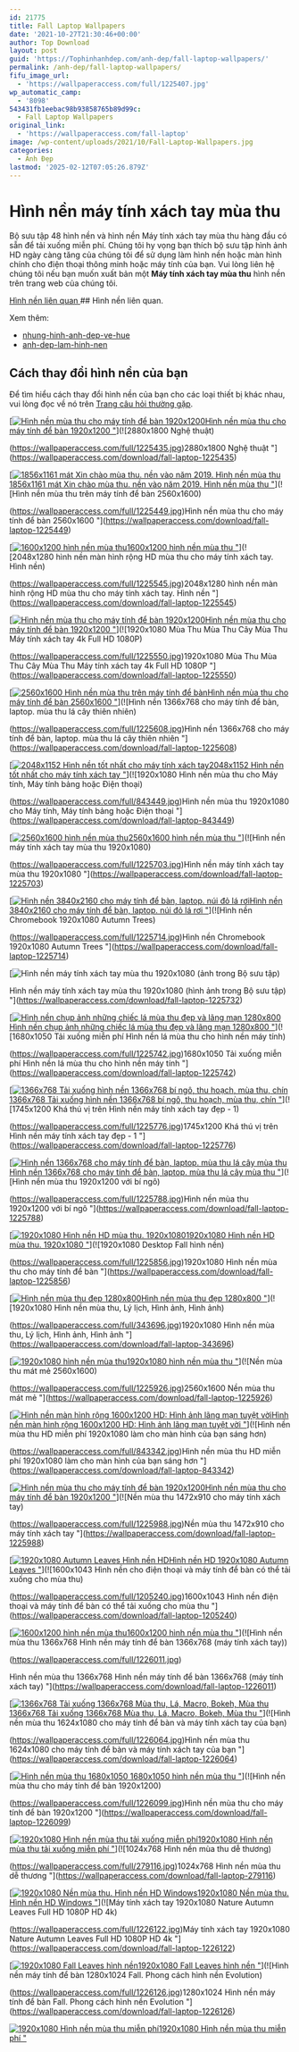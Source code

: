 ```yaml
---
id: 21775
title: Fall Laptop Wallpapers
date: '2021-10-27T21:30:46+00:00'
author: Top Download
layout: post
guid: 'https://Tophinhanhdep.com/anh-dep/fall-laptop-wallpapers/'
permalink: /anh-dep/fall-laptop-wallpapers/
fifu_image_url:
  - 'https://wallpaperaccess.com/full/1225407.jpg'
wp_automatic_camp:
  - '8098'
543431fb1eebac98b93858765b89d99c:
  - Fall Laptop Wallpapers
original_link:
  - 'https://wallpaperaccess.com/fall-laptop'
image: /wp-content/uploads/2021/10/Fall-Laptop-Wallpapers.jpg
categories:
  - Ảnh Đẹp
lastmod: '2025-02-12T07:05:26.879Z'
---
```

# Hình nền máy tính xách tay mùa thu

Bộ sưu tập 48 hình nền và hình nền Máy tính xách tay mùa thu hàng đầu có sẵn để tải xuống miễn phí. Chúng tôi hy vọng bạn thích bộ sưu tập hình ảnh HD ngày càng tăng của chúng tôi để sử dụng làm hình nền hoặc màn hình chính cho điện thoại thông minh hoặc máy tính của bạn. Vui lòng liên hệ chúng tôi nếu bạn muốn xuất bản một **Máy tính xách tay mùa thu** hình nền trên trang web của chúng tôi.

[Hình nền liên quan ](#related) ## Hình nền liên quan.

   
 Xem thêm:

   
- [nhung-hinh-anh-dep-ve-hue](https://tophinhanhdep.com/hinh-nen-dep/nhung-hinh-anh-dep-ve-hue/)
- [anh-dep-lam-hinh-nen](https://tophinhanhdep.com/hinh-nen-dep/anh-dep-lam-hinh-nen/)

## Cách thay đổi hình nền của bạn

Để tìm hiểu cách thay đổi hình nền của bạn cho các loại thiết bị khác nhau, vui lòng đọc về nó trên [Trang câu hỏi thường gặp](https://tophinhanhdep.com/faq/).

  
[[![Hình nền mùa thu cho máy tính để bàn 1920x1200](https://wallpaperaccess.com/full/1225407.jpg)Hình nền mùa thu cho máy tính để bàn 1920x1200 "](https://wallpaperaccess.com/download/fall-laptop-1225407)](![2880x1800 Nghệ thuật)

(https://wallpaperaccess.com/full/1225435.jpg)2880x1800 Nghệ thuật "](https://wallpaperaccess.com/download/fall-laptop-1225435)

[[![1856x1161 mát Xin chào mùa thu.  nền vào năm 2019. Hình nền mùa thu](https://wallpaperaccess.com/full/1225444.jpg)1856x1161 mát Xin chào mùa thu. nền vào năm 2019. Hình nền mùa thu "](https://wallpaperaccess.com/download/fall-laptop-1225444)](![Hình nền mùa thu trên máy tính để bàn 2560x1600)

(https://wallpaperaccess.com/full/1225449.jpg)Hình nền mùa thu cho máy tính để bàn 2560x1600 "](https://wallpaperaccess.com/download/fall-laptop-1225449)

[[![1600x1200 hình nền mùa thu](https://wallpaperaccess.com/full/1225514.jpg)1600x1200 hình nền mùa thu "](https://wallpaperaccess.com/download/fall-laptop-1225514)](![2048x1280 hình nền màn hình rộng HD mùa thu cho máy tính xách tay.  Hình nền)

(https://wallpaperaccess.com/full/1225545.jpg)2048x1280 hình nền màn hình rộng HD mùa thu cho máy tính xách tay. Hình nền "](https://wallpaperaccess.com/download/fall-laptop-1225545)

[[![Hình nền mùa thu cho máy tính để bàn 1920x1200](https://wallpaperaccess.com/full/1125915.jpg)Hình nền mùa thu cho máy tính để bàn 1920x1200 "](https://wallpaperaccess.com/download/fall-laptop-1125915)](![1920x1080 Mùa Thu Mùa Thu Cây Mùa Thu Máy tính xách tay 4k Full HD 1080P)

(https://wallpaperaccess.com/full/1225550.jpg)1920x1080 Mùa Thu Mùa Thu Cây Mùa Thu Máy tính xách tay 4k Full HD 1080P "](https://wallpaperaccess.com/download/fall-laptop-1225550)

[[![2560x1600 Hình nền mùa thu trên máy tính để bàn](https://wallpaperaccess.com/full/1225556.jpg)Hình nền mùa thu cho máy tính để bàn 2560x1600 "](https://wallpaperaccess.com/download/fall-laptop-1225556)](![Hình nền 1366x768 cho máy tính để bàn, laptop.  mùa thu lá cây thiên nhiên)

(https://wallpaperaccess.com/full/1225608.jpg)Hình nền 1366x768 cho máy tính để bàn, laptop. mùa thu lá cây thiên nhiên "](https://wallpaperaccess.com/download/fall-laptop-1225608)

[[![2048x1152 Hình nền tốt nhất cho máy tính xách tay](https://wallpaperaccess.com/full/1225639.jpg)2048x1152 Hình nền tốt nhất cho máy tính xách tay "](https://wallpaperaccess.com/download/fall-laptop-1225639)](![1920x1080 Hình nền mùa thu cho Máy tính, Máy tính bảng hoặc Điện thoại)

(https://wallpaperaccess.com/full/843449.jpg)Hình nền mùa thu 1920x1080 cho Máy tính, Máy tính bảng hoặc Điện thoại "](https://wallpaperaccess.com/download/fall-laptop-843449)

[[![2560x1600 hình nền mùa thu](https://wallpaperaccess.com/full/1225653.jpg)2560x1600 hình nền mùa thu "](https://wallpaperaccess.com/download/fall-laptop-1225653)](![Hình nền máy tính xách tay mùa thu 1920x1080)

(https://wallpaperaccess.com/full/1225703.jpg)Hình nền máy tính xách tay mùa thu 1920x1080 "](https://wallpaperaccess.com/download/fall-laptop-1225703)

[[![Hình nền 3840x2160 cho máy tính để bàn, laptop.  núi đỏ lá rơi](https://wallpaperaccess.com/full/1225708.jpg)Hình nền 3840x2160 cho máy tính để bàn, laptop. núi đỏ lá rơi "](https://wallpaperaccess.com/download/fall-laptop-1225708)](![Hình nền Chromebook 1920x1080 Autumn Trees)

(https://wallpaperaccess.com/full/1225714.jpg)Hình nền Chromebook 1920x1080 Autumn Trees "](https://wallpaperaccess.com/download/fall-laptop-1225714)

[![Hình nền máy tính xách tay mùa thu 1920x1080 (ảnh trong Bộ sưu tập)](https://wallpaperaccess.com/full/1225732.jpg)

Hình nền máy tính xách tay mùa thu 1920x1080 (hình ảnh trong Bộ sưu tập) "](https://wallpaperaccess.com/download/fall-laptop-1225732)

[[![Hình nền chụp ảnh những chiếc lá mùa thu đẹp và lãng mạn 1280x800](https://wallpaperaccess.com/full/1225740.jpg)Hình nền chụp ảnh những chiếc lá mùa thu đẹp và lãng mạn 1280x800 "](https://wallpaperaccess.com/download/fall-laptop-1225740)](![1680x1050 Tải xuống miễn phí Hình nền lá mùa thu cho hình nền máy tính)

(https://wallpaperaccess.com/full/1225742.jpg)1680x1050 Tải xuống miễn phí Hình nền lá mùa thu cho hình nền máy tính "](https://wallpaperaccess.com/download/fall-laptop-1225742)

[[![1366x768 Tải xuống hình nền 1366x768 bí ngô, thu hoạch, mùa thu, chín](https://wallpaperaccess.com/full/1225751.jpg)1366x768 Tải xuống hình nền 1366x768 bí ngô, thu hoạch, mùa thu, chín "](https://wallpaperaccess.com/download/fall-laptop-1225751)](![1745x1200 Khá thú vị trên Hình nền máy tính xách tay đẹp - 1)

(https://wallpaperaccess.com/full/1225776.jpg)1745x1200 Khá thú vị trên Hình nền máy tính xách tay đẹp - 1 "](https://wallpaperaccess.com/download/fall-laptop-1225776)

[[![Hình nền 1366x768 cho máy tính để bàn, laptop.  mùa thu lá cây mùa thu](https://wallpaperaccess.com/full/1225782.jpg)Hình nền 1366x768 cho máy tính để bàn, laptop. mùa thu lá cây mùa thu "](https://wallpaperaccess.com/download/fall-laptop-1225782)](![Hình nền mùa thu 1920x1200 với bí ngô)

(https://wallpaperaccess.com/full/1225788.jpg)Hình nền mùa thu 1920x1200 với bí ngô "](https://wallpaperaccess.com/download/fall-laptop-1225788)

[[![1920x1080 Hình nền HD mùa thu.  1920x1080](https://wallpaperaccess.com/full/1225826.jpg)1920x1080 Hình nền HD mùa thu. 1920x1080 "](https://wallpaperaccess.com/download/fall-laptop-1225826)](![1920x1080 Desktop Fall hình nền)

(https://wallpaperaccess.com/full/1225856.jpg)1920x1080 Hình nền mùa thu cho máy tính để bàn "](https://wallpaperaccess.com/download/fall-laptop-1225856)

[[![Hình nền mùa thu đẹp 1280x800](https://wallpaperaccess.com/full/1225893.jpg)Hình nền mùa thu đẹp 1280x800 "](https://wallpaperaccess.com/download/fall-laptop-1225893)](![1920x1080 Hình nền mùa thu, Lý lịch, Hình ảnh, Hình ảnh)

(https://wallpaperaccess.com/full/343696.jpg)1920x1080 Hình nền mùa thu, Lý lịch, Hình ảnh, Hình ảnh "](https://wallpaperaccess.com/download/fall-laptop-343696)

[[![1920x1080 hình nền mùa thu](https://wallpaperaccess.com/full/1225900.jpg)1920x1080 hình nền mùa thu "](https://wallpaperaccess.com/download/fall-laptop-1225900)](![Nền mùa thu mát mẻ 2560x1600)

(https://wallpaperaccess.com/full/1225926.jpg)2560x1600 Nền mùa thu mát mẻ "](https://wallpaperaccess.com/download/fall-laptop-1225926)

[[![Hình nền màn hình rộng 1600x1200 HD: Hình ảnh lãng mạn tuyệt vời](https://wallpaperaccess.com/full/234377.jpg)Hình nền màn hình rộng 1600x1200 HD: Hình ảnh lãng mạn tuyệt vời "](https://wallpaperaccess.com/download/fall-laptop-234377)](![Hình nền mùa thu HD miễn phí 1920x1080 làm cho màn hình của bạn sáng hơn)

(https://wallpaperaccess.com/full/843342.jpg)Hình nền mùa thu HD miễn phí 1920x1080 làm cho màn hình của bạn sáng hơn "](https://wallpaperaccess.com/download/fall-laptop-843342)

[[![Hình nền mùa thu cho máy tính để bàn 1920x1200](https://wallpaperaccess.com/full/1225953.jpg)Hình nền mùa thu cho máy tính để bàn 1920x1200 "](https://wallpaperaccess.com/download/fall-laptop-1225953)](![Nền mùa thu 1472x910 cho máy tính xách tay)

(https://wallpaperaccess.com/full/1225988.jpg)Nền mùa thu 1472x910 cho máy tính xách tay "](https://wallpaperaccess.com/download/fall-laptop-1225988)

[[![1920x1080 Autumn Leaves Hình nền HD](https://wallpaperaccess.com/full/1225993.jpg)Hình nền HD 1920x1080 Autumn Leaves "](https://wallpaperaccess.com/download/fall-laptop-1225993)](![1600x1043 Hình nền cho điện thoại và máy tính để bàn có thể tải xuống cho mùa thu)

(https://wallpaperaccess.com/full/1205240.jpg)1600x1043 Hình nền điện thoại và máy tính để bàn có thể tải xuống cho mùa thu "](https://wallpaperaccess.com/download/fall-laptop-1205240)

[[![1600x1200 hình nền mùa thu](https://wallpaperaccess.com/full/1225996.jpg)1600x1200 hình nền mùa thu "](https://wallpaperaccess.com/download/fall-laptop-1225996)](![Hình nền mùa thu 1366x768 Hình nền máy tính để bàn 1366x768 (máy tính xách tay))

(https://wallpaperaccess.com/full/1226011.jpg)

Hình nền mùa thu 1366x768 Hình nền máy tính để bàn 1366x768 (máy tính xách tay) "](https://wallpaperaccess.com/download/fall-laptop-1226011)

[[![1366x768 Tải xuống 1366x768 Mùa thu, Lá, Macro, Bokeh, Mùa thu](https://wallpaperaccess.com/full/1226052.jpg)1366x768 Tải xuống 1366x768 Mùa thu, Lá, Macro, Bokeh, Mùa thu "](https://wallpaperaccess.com/download/fall-laptop-1226052)](![Hình nền mùa thu 1624x1080 cho máy tính để bàn và máy tính xách tay của bạn)

(https://wallpaperaccess.com/full/1226064.jpg)Hình nền mùa thu 1624x1080 cho máy tính để bàn và máy tính xách tay của bạn "](https://wallpaperaccess.com/download/fall-laptop-1226064)

[[![Hình nền mùa thu 1680x1050](https://wallpaperaccess.com/full/1226087.jpg) 1680x1050 hình nền mùa thu "](https://wallpaperaccess.com/download/fall-laptop-1226087)](![Hình nền mùa thu cho máy tính để bàn 1920x1200)

(https://wallpaperaccess.com/full/1226099.jpg)Hình nền mùa thu cho máy tính để bàn 1920x1200 "](https://wallpaperaccess.com/download/fall-laptop-1226099)

[[![1920x1080 Hình nền mùa thu tải xuống miễn phí](https://wallpaperaccess.com/full/1226114.jpg)1920x1080 Hình nền mùa thu tải xuống miễn phí "](https://wallpaperaccess.com/download/fall-laptop-1226114)](![1024x768 Hình nền mùa thu dễ thương)

(https://wallpaperaccess.com/full/279116.jpg)1024x768 Hình nền mùa thu dễ thương "](https://wallpaperaccess.com/download/fall-laptop-279116)

[[![1920x1080 Nền mùa thu.  Hình nền HD Windows](https://wallpaperaccess.com/full/1226117.jpg)1920x1080 Nền mùa thu. Hình nền HD Windows "](https://wallpaperaccess.com/download/fall-laptop-1226117)](![Máy tính xách tay 1920x1080 Nature Autumn Leaves Full HD 1080P HD 4k)

(https://wallpaperaccess.com/full/1226122.jpg)Máy tính xách tay 1920x1080 Nature Autumn Leaves Full HD 1080P HD 4k "](https://wallpaperaccess.com/download/fall-laptop-1226122)

[[![1920x1080 Fall Leaves hình nền](https://wallpaperaccess.com/full/1226124.jpg)1920x1080 Fall Leaves hình nền "](https://wallpaperaccess.com/download/fall-laptop-1226124)](![Hình nền máy tính để bàn 1280x1024 Fall.  Phong cách hình nền Evolution)

(https://wallpaperaccess.com/full/1226126.jpg)1280x1024 Hình nền máy tính để bàn Fall. Phong cách hình nền Evolution "](https://wallpaperaccess.com/download/fall-laptop-1226126)

[![1920x1080 Hình nền mùa thu miễn phí](https://wallpaperaccess.com/full/1226129.jpg)1920x1080 Hình nền mùa thu miễn phí "](https://wallpaperaccess.com/download/fall-laptop-1226129)
